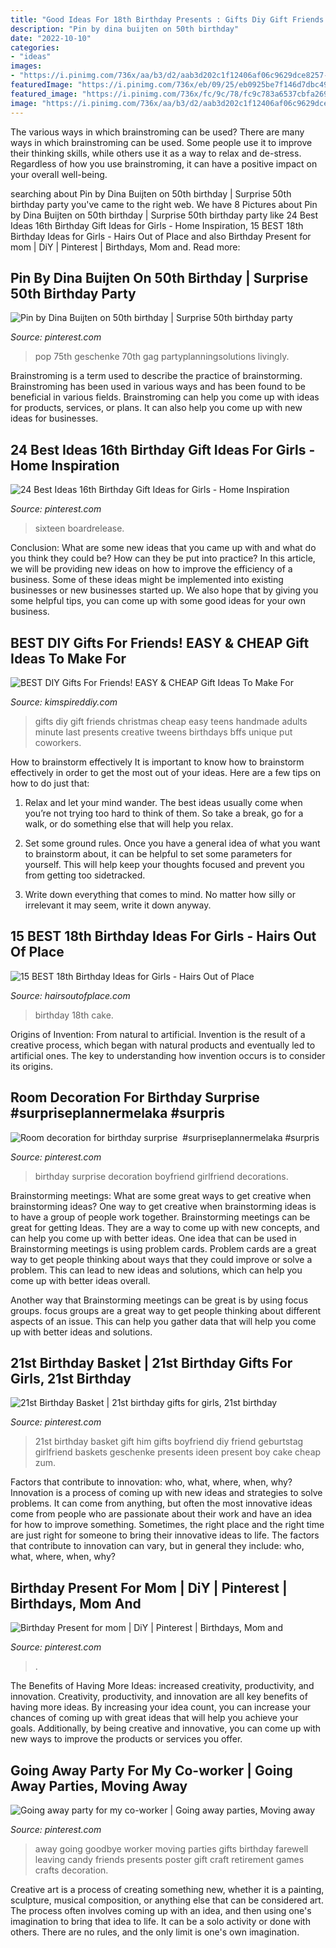 ```yaml
---
title: "Good Ideas For 18th Birthday Presents : Gifts Diy Gift Friends Christmas Cheap Easy Teens Handmade Adults Minute Last Presents Creative Tweens Birthdays Bffs Unique Put Coworkers"
description: "Pin by dina buijten on 50th birthday"
date: "2022-10-10"
categories:
- "ideas"
images:
- "https://i.pinimg.com/736x/aa/b3/d2/aab3d202c1f12406af06c9629dce8257--birthday-surprises-room-decorations.jpg"
featuredImage: "https://i.pinimg.com/736x/eb/09/25/eb0925be7f146d7dbc49a048b201f67b--st-birthday-basket-boy-st-birthday-gift.jpg"
featured_image: "https://i.pinimg.com/736x/fc/9c/78/fc9c783a6537cbfa269ed357622a95ba.jpg"
image: "https://i.pinimg.com/736x/aa/b3/d2/aab3d202c1f12406af06c9629dce8257--birthday-surprises-room-decorations.jpg"
---
```



The various ways in which brainstroming can be used?
There are many ways in which brainstroming can be used. Some people use it to improve their thinking skills, while others use it as a way to relax and de-stress. Regardless of how you use brainstroming, it can have a positive impact on your overall well-being.

	

		
searching about Pin by Dina Buijten on 50th birthday | Surprise 50th birthday party you've came to the right web. We have 8 Pictures about Pin by Dina Buijten on 50th birthday | Surprise 50th birthday party like 24 Best Ideas 16th Birthday Gift Ideas for Girls - Home Inspiration, 15 BEST 18th Birthday Ideas for Girls - Hairs Out of Place and also Birthday Present for mom | DiY | Pinterest | Birthdays, Mom and. Read more:
		
    
## Pin By Dina Buijten On 50th Birthday | Surprise 50th Birthday Party

<img loading=lazy src="http://media-cache-ak0.pinimg.com/1200x/ac/60/f4/ac60f46cbdb3b0d220c4764d32a9c2ca.jpg" onerror="this.onerror=null;this.src='https://tse2.mm.bing.net/th?id=OIP.je1IT3SAcwbp7bCy2TWg0gHaJ4&amp;pid=15.1';" alt="Pin by Dina Buijten on 50th birthday | Surprise 50th birthday party">

_Source: pinterest.com_

>pop 75th geschenke 70th gag partyplanningsolutions livingly. 

	

Brainstroming is a term used to describe the practice of brainstorming. Brainstroming has been used in various ways and has been found to be beneficial in various fields. Brainstroming can help you come up with ideas for products, services, or plans. It can also help you come up with new ideas for businesses.

    
## 24 Best Ideas 16th Birthday Gift Ideas For Girls - Home Inspiration

<img loading=lazy src="https://i.pinimg.com/736x/fc/9c/78/fc9c783a6537cbfa269ed357622a95ba.jpg" onerror="this.onerror=null;this.src='https://tse4.mm.bing.net/th?id=OIP.shzpjh0QzoyJS11A1bs3CwHaJ4&amp;pid=15.1';" alt="24 Best Ideas 16th Birthday Gift Ideas for Girls - Home Inspiration">

_Source: pinterest.com_

>sixteen boardrelease. 

	

Conclusion: What are some new ideas that you came up with and what do you think they could be? How can they be put into practice?
In this article, we will be providing new ideas on how to improve the efficiency of a business. Some of these ideas might be implemented into existing businesses or new businesses started up. We also hope that by giving you some helpful tips, you can come up with some good ideas for your own business.

    
## BEST DIY Gifts For Friends! EASY &amp; CHEAP Gift Ideas To Make For

<img loading=lazy src="https://kimspireddiy.com/wp-content/uploads/2019/11/DIY-Gifts-For-Friends_gift-basket-ideas.jpg" onerror="this.onerror=null;this.src='https://tse4.mm.bing.net/th?id=OIP.dFuZydM9fKKAaifNwk5WVgHaLH&amp;pid=15.1';" alt="BEST DIY Gifts For Friends! EASY &amp; CHEAP Gift Ideas To Make For">

_Source: kimspireddiy.com_

>gifts diy gift friends christmas cheap easy teens handmade adults minute last presents creative tweens birthdays bffs unique put coworkers. 

	

How to brainstorm effectively
It is important to know how to brainstorm effectively in order to get the most out of your ideas. Here are a few tips on how to do just that:
1. Relax and let your mind wander. The best ideas usually come when you’re not trying too hard to think of them. So take a break, go for a walk, or do something else that will help you relax.

2. Set some ground rules. Once you have a general idea of what you want to brainstorm about, it can be helpful to set some parameters for yourself. This will help keep your thoughts focused and prevent you from getting too sidetracked.

3. Write down everything that comes to mind. No matter how silly or irrelevant it may seem, write it down anyway.

    
## 15 BEST 18th Birthday Ideas For Girls - Hairs Out Of Place

<img loading=lazy src="https://hairsoutofplace.com/wp-content/uploads/2020/11/birthday-ideas-for-the-best-18th.jpg" onerror="this.onerror=null;this.src='https://tse4.mm.bing.net/th?id=OIP.J42qcAsHv9GbjRxrZiF9mQHaNK&amp;pid=15.1';" alt="15 BEST 18th Birthday Ideas for Girls - Hairs Out of Place">

_Source: hairsoutofplace.com_

>birthday 18th cake. 

	

Origins of Invention: From natural to artificial.
Invention is the result of a creative process, which began with natural products and eventually led to artificial ones. The key to understanding how invention occurs is to consider its origins.

    
## Room Decoration For Birthday Surprise ️ #surpriseplannermelaka #surpris

<img loading=lazy src="https://i.pinimg.com/736x/aa/b3/d2/aab3d202c1f12406af06c9629dce8257--birthday-surprises-room-decorations.jpg" onerror="this.onerror=null;this.src='https://tse2.mm.bing.net/th?id=OIP.4tn-C4l2AZf5cQUoCOAeQgHaFi&amp;pid=15.1';" alt="Room decoration for birthday surprise ️ #surpriseplannermelaka #surpris">

_Source: pinterest.com_

>birthday surprise decoration boyfriend girlfriend decorations. 

	

Brainstorming meetings: What are some great ways to get creative when brainstorming ideas?
One way to get creative when brainstorming ideas is to have a group of people work together. Brainstorming meetings can be great for getting Ideas. They are a way to come up with new concepts, and can help you come up with better ideas. 
One idea that can be used in Brainstorming meetings is using problem cards. Problem cards are a great way to get people thinking about ways that they could improve or solve a problem. This can lead to new ideas and solutions, which can help you come up with better ideas overall. 

Another way that Brainstorming meetings can be great is by using focus groups. focus groups are a great way to get people thinking about different aspects of an issue. This can help you gather data that will help you come up with better ideas and solutions.

    
## 21st Birthday Basket | 21st Birthday Gifts For Girls, 21st Birthday

<img loading=lazy src="https://i.pinimg.com/736x/eb/09/25/eb0925be7f146d7dbc49a048b201f67b--st-birthday-basket-boy-st-birthday-gift.jpg" onerror="this.onerror=null;this.src='https://tse4.mm.bing.net/th?id=OIP.etjduVcONF9yIDI3K2QZSAHaNK&amp;pid=15.1';" alt="21st Birthday Basket | 21st birthday gifts for girls, 21st birthday">

_Source: pinterest.com_

>21st birthday basket gift him gifts boyfriend diy friend geburtstag girlfriend baskets geschenke presents ideen present boy cake cheap zum. 

	

Factors that contribute to innovation: who, what, where, when, why?
Innovation is a process of coming up with new ideas and strategies to solve problems. It can come from anything, but often the most innovative ideas come from people who are passionate about their work and have an idea for how to improve something. Sometimes, the right place and the right time are just right for someone to bring their innovative ideas to life. The factors that contribute to innovation can vary, but in general they include: who, what, where, when, why?

    
## Birthday Present For Mom | DiY | Pinterest | Birthdays, Mom And

<img loading=lazy src="https://s-media-cache-ak0.pinimg.com/736x/02/8e/63/028e637687c0885f73ef5eda8bf76101.jpg" onerror="this.onerror=null;this.src='https://tse4.mm.bing.net/th?id=OIP.MJ0MRbT_TKbwYgM444AyowHaJ3&amp;pid=15.1';" alt="Birthday Present for mom | DiY | Pinterest | Birthdays, Mom and">

_Source: pinterest.com_

>. 

	

The Benefits of Having More Ideas: increased creativity, productivity, and innovation.
Creativity, productivity, and innovation are all key benefits of having more ideas. By increasing your idea count, you can increase your chances of coming up with great ideas that will help you achieve your goals. Additionally, by being creative and innovative, you can come up with new ways to improve the products or services you offer.

    
## Going Away Party For My Co-worker | Going Away Parties, Moving Away

<img loading=lazy src="https://i.pinimg.com/736x/8e/e0/64/8ee0648b864a3bdd1363f58d91a53290--going-away-parties-going-away-party-ideas-for-friends.jpg" onerror="this.onerror=null;this.src='https://tse3.mm.bing.net/th?id=OIP.v4WnfepJvE4q55Oef8M3CAHaJ3&amp;pid=15.1';" alt="Going away party for my co-worker | Going away parties, Moving away">

_Source: pinterest.com_

>away going goodbye worker moving parties gifts birthday farewell leaving candy friends presents poster gift craft retirement games crafts decoration. 

	

Creative art is a process of creating something new, whether it is a painting, sculpture, musical composition, or anything else that can be considered art. The process often involves coming up with an idea, and then using one's imagination to bring that idea to life. It can be a solo activity or done with others. There are no rules, and the only limit is one's own imagination.

